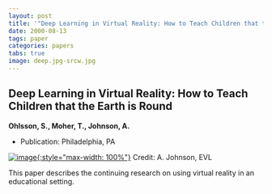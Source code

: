 ```yaml
---
layout: post
title: '"Deep Learning in Virtual Reality: How to Teach Children that the Earth is Round"'
date: 2000-08-13
tags: paper
categories: papers
tabs: true
image: deep.jpg-srcw.jpg
---
```


## Deep Learning in Virtual Reality: How to Teach Children that the Earth is Round
**Ohlsson, S., Moher, T., Johnson, A.**
- Publication: Philadelphia, PA


[![image](https://www.evl.uic.edu/output/originals/deep.jpg-srcw.jpg){:style="max-width: 100%"}](https://www.evl.uic.edu/output/originals/deep.jpg-srcw.jpg)
Credit: A. Johnson, EVL

This paper describes the continuing research on using virtual reality in an educational setting.